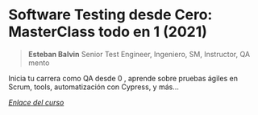 # Software Testing desde Cero: MasterClass todo en 1 (2021)

> **Esteban Balvin**
> Senior Test Engineer, Ingeniero, SM, Instructor, QA mento

Inicia tu carrera como QA desde 0 , aprende sobre pruebas ágiles en Scrum, tools, automatización con Cypress, y más...

[_Enlace del curso_](https://www.udemy.com/course/software-testing-desde-cero-a-expertomasterclass-todo-en-1/)
